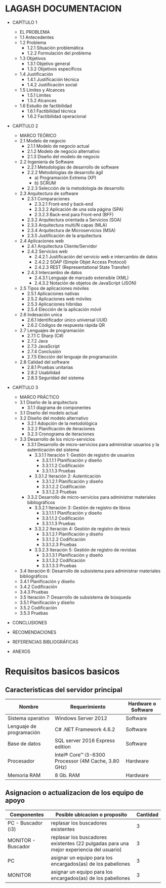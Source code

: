# LAGASH DOCUMENTACION

- CAPÍTULO 1
  - EL PROBLEMA
  - 1.1 Antecedentes
  - 1.2 Problema
    - 1.2.1 Situación problemática
    - 1.2.2 Formulación del problema
  - 1.3 Objetivos
    - 1.3.1 Objetivo general
    - 1.3.2 Objetivos específicos
  - 1.4 Justificación
    - 1.4.1 Justificación técnica
    - 1.4.2 Justificación social
  - 1.5 Límites y Alcances
    - 1.5.1 Límites
    - 1.5.2 Alcances
  - 1.6 Estudio de factibilidad
    - 1.6.1	Factibilidad técnica
    - 1.6.2	Factibilidad operacional

- CAPÍTULO 2
  - MARCO TEÓRICO
  - 2.1 Modelo de negocio
    - 2.1.1 Modelo de negocio actual
    - 2.1.2 Modelo de negocio alternativo
    - 2.1.3 Diseño del modelo de negocio
  - 2.2 Ingeniería de Software
    - 2.2.1 Metodologías de desarrollo de software
    - 2.2.2 Metodologías de desarrollo ágil
      - a) Programación Extrema (XP)
      - b) SCRUM
    - 2.2.3 Selección de la metodología de desarrollo
  - 2.3 Arquitectura de software
    - 2.3.1 Comparaciones
      - 2.3.2.1 Front-end y back-end
      - 2.3.2.2 Aplicación de una sola página (SPA)
      - 2.3.2.3 Back-end para Front-end (BFF)
    - 2.3.2 Arquitectura orientada a Servicios (SOA)
    - 2.3.3 Arquitectura multi/N capas (MLA)
    - 2.3.4 Arquitectura de Microservicios (MSA)
    - 2.3.5 Justificación de la arquitectura
  - 2.4 Aplicaciones web
    - 2.4.1 Arquitectura Cliente/Servidor
    - 2.4.2 Servicios web
      - 2.4.2.1 Justificación del servicio web e intercambio de datos
      - 2.4.2.2 SOAP (Simple Objet Access Protocol)
      - 2.4.2.3 REST (Representational State Transfer)
    - 2.4.3 Intercambio de datos
      - 2.4.3.1 Lenguaje de marcado extensible (XML)
      - 2.4.3.2 Notación de objetos de JavaScript (JSON)
  - 2.5 Tipos de aplicaciones móviles
    - 2.5.1 Aplicaciones nativas
    - 2.5.2 Aplicaciones web móviles
    - 2.5.3 Aplicaciones híbridas
    - 2.5.4 Elección de la aplicación móvil
  - 2.6 Indexación unica
    - 2.6.1 Identificador único universal UUID
    - 2.6.2 Códigos de respuesta rápida QR
  - 2.7 Lenguajes de programación
    - 2.7.1 C Sharp (C#)
    - 2.7.2 Java
    - 2.7.3 JavaScript
    - 2.7.4 Conclusión
    - 2.7.5 Elección del lenguaje de programación
  - 2.8 Calidad del software
    - 2.8.1 Pruebas unitarias
    - 2.8.2 Usabilidad
    - 2.8.3 Seguridad del sistema

- CAPÍTULO 3
  - MARCO PRÁCTICO
  - 3.1 Diseño de la arquitectura
    - 3.1.1 diagrama de componentes
  - 3.1 Diseño del modelo actual
  - 3.2 Diseño del modelo alternativo
    - 3.2.1 Adopción de la metodológica
    - 3.2.2 Planificación de iteraciones
    - 3.2.3 Cronograma de iteraciones
  - 3.3 Desarrollo de los micro-servicios
    - 3.3.1 Desarrollo de micro-servicios para administrar usuarios y la autenticación del sistema
      - 3.3.1.1 Iteración 1: Gestión de registro de usuarios
        - 3.3.1.1.1 Planificación y diseño
        - 3.3.1.1.2 Codificación
        - 3.3.1.1.3 Pruebas
      - 3.3.1.2 Iteración 2: Autenticación
        - 3.3.1.2.1 Planificación y diseño
        - 3.3.1.2.2 Codificación
        - 3.3.1.2.3 Pruebas
    - 3.3.2 Desarrollo de micro-servicios para administrar materiales bibliográficos
      - 3.3.2.1 Iteración 3: Gestión de registro de libros
        - 3.3.1.1.1 Planificación y diseño
        - 3.3.1.1.2 Codificación
        - 3.3.1.1.3 Pruebas
      - 3.3.2.2 Iteración 4: Gestión de registro de tesis
        - 3.3.1.2.1 Planificación y diseño
        - 3.3.1.2.2 Codificación
        - 3.3.1.2.3 Pruebas
      - 3.3.2.3 Iteración 5: Gestión de registro de revistas
        - 3.3.1.3.1 Planificación y diseño
        - 3.3.1.3.2 Codificación
        - 3.3.1.3.3 Pruebas
  - 3.4 Iteración 6: Desarrollo de subsistema para administrar materiales bibliográficos
  - 3.4.1 Planificación y diseño
  - 3.4.2 Codificación
  - 3.4.3 Pruebas
  - 3.5 Iteración 7: Desarrollo de subsistema de búsqueda
  - 3.5.1 Planificación y diseño
  - 3.5.2 Codificación
  - 3.5.3 Pruebas

 - CONCLUSIONES
 - RECOMENDACIONES
 - REFERENCIAS BIBLIOGRÁFICAS
 - ANEXOS

# Requisitos basicos basicos

## Caracteristicas del servidor principal

| Nombre                   | Requerimiento                                        | Hardware o Software |
|--------------------------|------------------------------------------------------|---------------------|
| Sistema operativo        | Windows Server 2012                                  | Software            |
| Lenguaje de programación | C# .NET Framework 4.6.2                              | Software            |
| Base de datos            | SQL server 2016 Express edition                      |	Software            |
| Procesador               | Intel® Core™ i3-6300 Processor (4M Cache, 3.80 GHz)  | Hardware            |
| Memoria RAM	             | 8 Gb. RAM                                            |	Hardware            |

## Asignacion o actualizacion de los equipo de apoyo

| Componentes        | Posible ubicacion o proposito                                                            | Cantidad |
|--------------------|------------------------------------------------------------------------------------------|----------|
| PC - Buscador (i3) | replasar los buscadores existentes                                                       | 3        |
| MONITOR - Buscador | replasar los buscadores existentes (22 pulgadas para una mejor experiencia del usuario)  | 3        |
| PC                 | asignar un equipo para los encargados(as) de los pabellones                              | 3        |
| MONITOR            | asignar un equipo para los encargados(as) de los pabellones                              | 3        |
